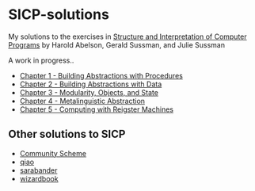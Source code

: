 # SICP-solutions
My solutions to the exercises in [Structure and Interpretation of Computer Programs](https://mitpress.mit.edu/sites/default/files/sicp/index.html) by Harold Abelson, Gerald Sussman, and Julie Sussman

A work in progress..

- [Chapter 1 - Building Abstractions with Procedures](./ch1)
- [Chapter 2 - Building Abstractions with Data](./ch2)
- [Chapter 3 - Modularity, Objects, and State](./ch3)
- [Chapter 4 - Metalinguistic Abstraction](./ch4)
- [Chapter 5 - Computing with Reigster Machines](./ch5)

## Other solutions to SICP
- [Community Scheme](http://community.schemewiki.org/?SICP-Solutions)
- [qiao](https://github.com/qiao/sicp-solutions)
- [sarabander](https://github.com/sarabander/p2pu-sicp)
- [wizardbook](https://wizardbook.wordpress.com/solutions-index/)
